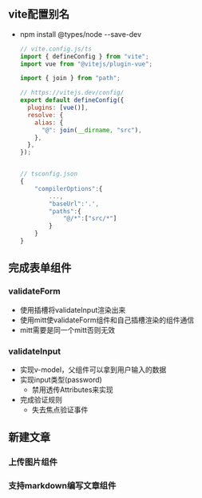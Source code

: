 ## vite配置别名

- npm install @types/node --save-dev
  ```javascript
  // vite.config.js/ts
  import { defineConfig } from "vite";
  import vue from "@vitejs/plugin-vue";
  
  import { join } from "path";
  
  // https://vitejs.dev/config/
  export default defineConfig({
    plugins: [vue()],
    resolve: {
      alias: {
        "@": join(__dirname, "src"),
      },
    },
  });
  
  
  // tsconfig.json
  {
      "compilerOptions":{
          ...,
          "baseUrl":'.',
          "paths":{
              "@/*":["src/*"]
          }
      }
  }
  ```


## 完成表单组件

### validateForm
- 使用插槽将validateInput渲染出来
- 使用mitt使validateForm组件和自己插槽渲染的组件通信
- mitt需要是同一个mitt否则无效
### validateInput
- 实现v-model，父组件可以拿到用户输入的数据
- 实现input类型(password)
  - 禁用透传Attributes来实现
- 完成验证规则
  - 失去焦点验证事件

## 新建文章
### 上传图片组件
### 支持markdown编写文章组件